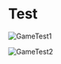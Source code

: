 # Test
 ![GameTest1](https://user-images.githubusercontent.com/108008453/176161383-0266afcf-e7c7-4095-9cac-23f5404e8c3e.jpg)

![GameTest2](https://user-images.githubusercontent.com/108008453/176161408-61c7cb68-edef-4d09-9899-c3c87f00b5e6.jpg)

